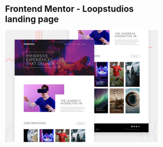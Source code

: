 # Frontend Mentor - Loopstudios landing page

![Design preview for the Loopstudios landing page coding challenge](./design/desktop-preview.jpg)

